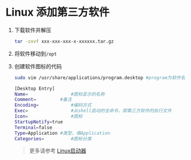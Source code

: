 # Linux 添加第三方软件

1. 下载软件并解压

   ```bash
   tar -zxvf xxx-xxx-xxx-x-xxxxxx.tar.gz
   ```

2. 将软件移动到`/opt`

3. 创建软件图标的代码

   ```bash
   sudo vim /usr/share/applications/program.desktop #program为软件名
   
   [Desktop Entry]
   Name=				#图标显示的名称
   Comment=			#备注
   Encoding=			#编码方式
   Exec=				#从shell启动的全命令，即第三方软件的执行文件
   Icon=				#图标
   StartupNotify=true
   Terminal=false
   Type=Application	#类型，填Application
   Categories=			#图标分类 
   ```

   

   > 更多请参考 [Linux启动器](./Linux启动器.md)

   


